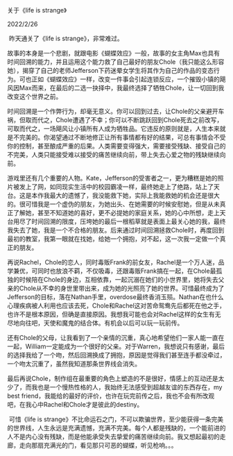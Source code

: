关于《life is strange》

2022/2/26

​		昨天通关了《life is strange》，非常难过。

​		故事的本身是一个悲剧，就跟电影《蝴蝶效应》一般，故事的女主角Max也具有时间回溯的能力，并且运用这个能力救了自己最好的朋友Chole（我只能这么形容她），揭穿了自己的老师Jefferson下药迷晕女学生将其作为自己的作品的变态行为。可也正如《蝴蝶效应》一样，改变一件事会引起连锁反应，一个摧毁小镇的飓风因Max而来，在最后的二选一抉择中，我最终选择了牺牲Chole，让一切回到我改变这个世界之前。

​		时间回溯是一个作弊行为，却毫无意义。你可以回到过去，让Chole的父亲避开车祸，但取而代之，Chole遭遇了不幸；你可以不断跳跃回到Chole死去之前改写，可取而代之，一场飓风让小镇所有人成为牺牲品。它违反的原则就是，人生本来就是不完美的。你渴望通过不断地修正让所有事情都有好的结果，可总有事情会不受你的控制，甚至酿成严重的后果。人类需要变得强大，需要接受残缺、接受自己的不完美，人类只能接受难以接受的痛苦继续向前，带上失去心爱之物的残缺继续向前。

​		游戏里还有几个重要的人物。Kate，Jefferson的受害者之一，更为糟糕是她的照片被发上了网，如同现实生活中的校园霸凌一样，最终她走上了绝路，站上了天台。这是本作我最大的遗憾了，我没能救下她，实际上我能救她的机会还是很大的。很可惜我是一个虚伪的朋友，为她出头、在她需要的时候安慰她，但是从未真正了解她，甚至不知道她的喜好，更不必提她的家庭关系，她的心中所想，走上天台用尽了时间回溯的限度，压垮她的最后一根稻草就是表面上最关心她的我，最终我失去了她，我是一个不合格的朋友。后来通过时间回溯拯救Chole时，再度回到最初的教室，我第一眼就在找她，给她一个拥抱，对不起，这一次我一定做一个真正的朋友。

​		再说Rachel，Chole的恋人，同时毒贩Frank的前女友，Rachel是一个万人迷，品学兼优，可同时也放浪不羁，不仅吸毒，还跟毒贩Frank搞在一起，在Chole最孤独的时候陪在Chole的身边，互相依靠，一起沉溺在她们的小世界里，她将失去父亲的Chole从不幸的身世里带出来，成为她的光照亮了她的世界。可惜最终成为了Jefferson的目标，落在Nathan手里，overdose最终香消玉殒。Nathan在也什么心理疾病被人利用也应该去死，Chole和Rachel这对苦命鸳鸯先后都死在他之手，也许不是根本原因，但确是直接原因。我想我可能也会对Rachel这样的女生有无尽地向往吧，天使和魔鬼的结合体。有机会以后可以玩一玩前传。

​		还有Chole的父母，让我看到了一个亲情的沉重，真心地希望他们一家人能一直在一起，William一定能成为一个很好的父亲。对于Warren，我想说只有感谢，最后的选择我给了一个吻，然后回溯换成了拥抱，原因是觉得我们甚至连手都没牵过，一个吻太沉重了，虽然我知道那条世界线会消失。

​		最后再说Chole，制作组在最重要的角色上塑造的不是很好，情感上的互动还是太少了，而我也是一个慢热性格的人，我始终无法感受到超越友谊的东西存在，my best friend，我能给的最好的评价，也许在玩完前传之后，我也不会有所改观吧，在我心中Rachel和Chole才是彼此的destiny。

​		可惜《life is strange》不比命运石之门，不可以欺骗世界，至少能获得一条完美的世界线，人生永远是充满遗憾，充满不完美。每个人都是残缺的，一个能前进的人不是内心没有残缺，而是他能承受失去挚爱的痛苦继续向前。我又想起最初的走廊，走向那扇充满光的门，看见那只可恶的蝴蝶，听见枪响。。。

